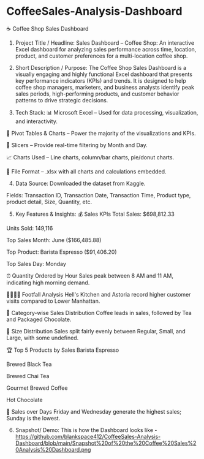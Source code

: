 # CoffeeSales-Analysis-Dashboard
☕ Coffee Shop Sales Dashboard
1. Project Title / Headline:
Sales Dashboard – Coffee Shop:
An interactive Excel dashboard for analyzing sales performance across time, location, product, and customer preferences for a multi-location coffee shop.

2. Short Description / Purpose:
The Coffee Shop Sales Dashboard is a visually engaging and highly functional Excel dashboard that presents key performance indicators (KPIs) and trends. It is designed to help coffee shop managers, marketers, and business analysts identify peak sales periods, high-performing products, and customer behavior patterns to drive strategic decisions.

3. Tech Stack:
📊 Microsoft Excel – Used for data processing, visualization, and interactivity.

🧮 Pivot Tables & Charts – Power the majority of the visualizations and KPIs.

🔘 Slicers – Provide real-time filtering by Month and Day.

📈 Charts Used – Line charts, column/bar charts, pie/donut charts.

📂 File Format – .xlsx with all charts and calculations embedded.

4. Data Source:
Downloaded the dataset from Kaggle.

Fields: Transaction ID, Transaction Date, Transaction Time, Product type, product detail, Size, Quantity, etc.

5. Key Features & Insights:
💰 Sales KPIs
Total Sales: $698,812.33

Units Sold: 149,116

Top Sales Month: June ($166,485.88)

Top Product: Barista Espresso ($91,406.20)

Top Sales Day: Monday

⏰ Quantity Ordered by Hour
Sales peak between 8 AM and 11 AM, indicating high morning demand.

🧍‍♂️🧍‍♀️ Footfall Analysis
Hell's Kitchen and Astoria record higher customer visits compared to Lower Manhattan.

🍵 Category-wise Sales Distribution
Coffee leads in sales, followed by Tea and Packaged Chocolate.

🧁 Size Distribution
Sales split fairly evenly between Regular, Small, and Large, with some undefined.

🏆 Top 5 Products by Sales
Barista Espresso

Brewed Black Tea

Brewed Chai Tea

Gourmet Brewed Coffee

Hot Chocolate

📆 Sales over Days
Friday and Wednesday generate the highest sales; Sunday is the lowest.

6. Snapshot/ Demo:
This is how the Dashboard looks like - https://github.com/blankspace412/CoffeeSales-Analysis-Dashboard/blob/main/Snapshot%20of%20the%20Coffee%20Sales%20Analysis%20Dashboard.png


